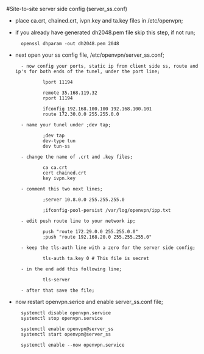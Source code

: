 #Site-to-site server side config (server_ss.conf)


- place ca.crt, chained.crt, ivpn.key and ta.key files in /etc/openvpn;

- if you already have generated dh2048.pem file skip this step, if not run;

        openssl dhparam -out dh2048.pem 2048
        
- next open your ss config file, /etc/openvpn/server_ss.conf;

        - now config your ports, static ip from client side ss, route and ip's for both ends of the tunel, under the port line;
        
                lport 11194

                remote 35.168.119.32
                rport 11194

                ifconfig 192.168.100.100 192.168.100.101
                route 172.30.0.0 255.255.0.0
                
        - name your tunel under ;dev tap;

                ;dev tap
                dev-type tun
                dev tun-ss
        
        - change the name of .crt and .key files;

                ca ca.crt
                cert chained.crt
                key ivpn.key 
        
        - comment this two next lines;

                ;server 10.8.0.0 255.255.255.0
                
                ;ifconfig-pool-persist /var/log/openvpn/ipp.txt
                               
        - edit push route line to your network ip;

                push "route 172.29.0.0 255.255.0.0"
                ;push "route 192.168.20.0 255.255.255.0"       
                
        - keep the tls-auth line with a zero for the server side config;

                tls-auth ta.key 0 # This file is secret
                
        - in the end add this following line;

                tls-server
                
        - after that save the file;

- now restart openvpn.serice and enable server_ss.conf file;

        systemctl disable openvpn.service 
        systemctl stop openvpn.service 
  
        systemctl enable openvpn@server_ss
        systemctl start openvpn@server_ss
  
        systemctl enable --now openvpn.service
       
                
    
                 
        
